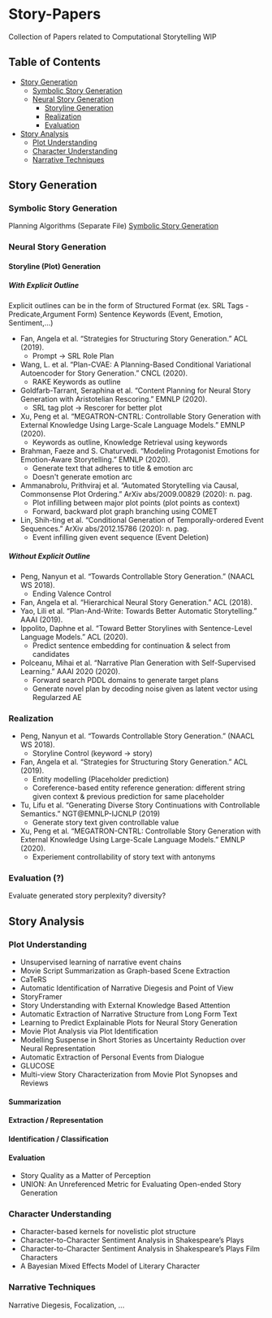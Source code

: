 # Story-Papers
Collection of Papers related to Computational Storytelling
WIP

## Table of Contents
- [Story Generation](#story-generation)
    - [Symbolic Story Generation](#symbolic-story-generation)
    - [Neural Story Generation](#nerual-story-generation)
        - [Storyline Generation](#storyline-(plot)-generation)
        - [Realization](#realization)
        - [Evaluation](#evaluation)
- [Story Analysis](#story-analysis)
    - [Plot Understanding](#plot-understanding)
    - [Character Understanding](#character-understanding)
    - [Narrative Techniques](#narrative-techniques)

## Story Generation
### Symbolic Story Generation
Planning Algorithms
(Separate File)
[Symbolic Story Generation](story_generation/symbolic_story_gen/README.md)
### Neural Story Generation
#### Storyline (Plot) Generation
##### With Explicit Outline
Explicit outlines can be in the form of Structured Format (ex. SRL Tags - Predicate,Argument Form)
Sentence
Keywords (Event, Emotion, Sentiment,...)

* Fan, Angela et al. “Strategies for Structuring Story Generation.” ACL (2019).
    + Prompt -> SRL Role Plan
* Wang, L. et al. “Plan-CVAE: A Planning-Based Conditional Variational Autoencoder for Story Generation.” CNCL (2020).
    + RAKE Keywords as outline
* Goldfarb-Tarrant, Seraphina et al. “Content Planning for Neural Story Generation with Aristotelian Rescoring.” EMNLP (2020).
    + SRL tag plot -> Rescorer for better plot
* Xu, Peng et al. “MEGATRON-CNTRL: Controllable Story Generation with External Knowledge Using Large-Scale Language Models.” EMNLP (2020).
    + Keywords as outline, Knowledge Retrieval using keywords
* Brahman, Faeze and S. Chaturvedi. “Modeling Protagonist Emotions for Emotion-Aware Storytelling.” EMNLP (2020).
    + Generate text that adheres to title & emotion arc
    + Doesn't generate emotion arc
* Ammanabrolu, Prithviraj et al. “Automated Storytelling via Causal, Commonsense Plot Ordering.” ArXiv abs/2009.00829 (2020): n. pag.
    + Plot infilling between major plot points (plot points as context)
    + Forward, backward plot graph branching using COMET
* Lin, Shih-ting et al. “Conditional Generation of Temporally-ordered Event Sequences.” ArXiv abs/2012.15786 (2020): n. pag.
    + Event infilling given event sequence (Event Deletion)

##### Without Explicit Outline
* Peng, Nanyun et al. “Towards Controllable Story Generation.” (NAACL WS 2018).
    + Ending Valence Control
* Fan, Angela et al. “Hierarchical Neural Story Generation.” ACL (2018).
* Yao, Lili et al. “Plan-And-Write: Towards Better Automatic Storytelling.” AAAI (2019).
* Ippolito, Daphne et al. “Toward Better Storylines with Sentence-Level Language Models.” ACL (2020).
    + Predict sentence embedding for continuation & select from candidates
* Polceanu, Mihai et al. “Narrative Plan Generation with Self-Supervised Learning.” AAAI 2020 (2020).
    + Forward search PDDL domains to generate target plans
    + Generate novel plan by decoding noise given as latent vector using Regularzed AE

### Realization
* Peng, Nanyun et al. “Towards Controllable Story Generation.” (NAACL WS 2018).
    + Storyline Control (keyword -> story)
* Fan, Angela et al. “Strategies for Structuring Story Generation.” ACL (2019).
    + Entity modelling (Placeholder prediction)
    + Coreference-based entity reference generation: different string given context & previous prediction for same placeholder
* Tu, Lifu et al. “Generating Diverse Story Continuations with Controllable Semantics.” NGT@EMNLP-IJCNLP (2019)
    + Generate story text given controllable value
* Xu, Peng et al. “MEGATRON-CNTRL: Controllable Story Generation with External Knowledge Using Large-Scale Language Models.” EMNLP (2020).
    + Experiement controllability of story text with antonyms

### Evaluation (?)
Evaluate generated story
perplexity? diversity?

## Story Analysis
### Plot Understanding
* Unsupervised learning of narrative event chains
* Movie Script Summarization as Graph-based Scene Extraction
* CaTeRS
* Automatic Identification of Narrative Diegesis and Point of View
* StoryFramer
* Story Understanding with External Knowledge Based Attention
* Automatic Extraction of Narrative Structure from Long Form Text
* Learning to Predict Explainable Plots for Neural Story Generation
* Movie Plot Analysis via Plot Identification
* Modelling Suspense in Short Stories as Uncertainty Reduction over Neural Representation
* Automatic Extraction of Personal Events from Dialogue
* GLUCOSE
* Multi-view Story Characterization from Movie Plot Synopses and Reviews

#### Summarization
#### Extraction / Representation
#### Identification / Classification
#### Evaluation
* Story Quality as a Matter of Perception
* UNION: An Unreferenced Metric for Evaluating Open-ended Story Generation


### Character Understanding
* Character-based kernels for novelistic plot structure
* Character-to-Character Sentiment Analysis in Shakespeare’s Plays
* Character-to-Character Sentiment Analysis in Shakespeare’s Plays Film Characters
* A Bayesian Mixed Effects Model of Literary Character

### Narrative Techniques
Narrative Diegesis, Focalization, ...
